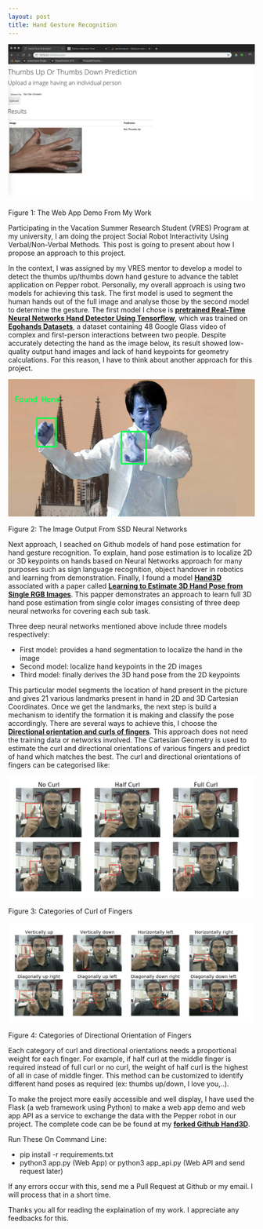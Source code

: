 ```yaml
---
layout: post
title: Hand Gesture Recognition 
---
```


![Web App Demo Hand Gesture](/images/hand-gesture.png)

Figure 1: The Web App Demo From My Work

Participating in the Vacation Summer Research Student (VRES) Program at my university, I am doing the project Social Robot Interactivity Using Verbal/Non-Verbal Methods. This post is going to present about how I propose an approach to this project.

In the context, I was assigned by my VRES mentor to develop a model to detect the thumbs up/thumbs down hand gesture to advance the tablet application on Pepper robot. Personally, my overall approach is using two models for achieving this task. The first model is used to segment the human hands out of the full image and analyse those by the second model to determine the gesture. The first model I chose is **[pretrained Real-Time Neural Networks Hand Detector Using Tensorflow](https://github.com/victordibia/handtracking)**, which was trained on **[Egohands Datasets](http://vision.soic.indiana.edu/projects/egohands/)**, a dataset containing 48 Google Glass video of complex and  first-person interactions between two people. Despite accurately detecting the hand as the image below, its result showed low-quality output hand images and lack of hand keypoints for geometry calculations. For this reason, I have to think about another approach for this project. 

![Hand Detected By SSD Neural Networks](/images/handtracking-jackie-chan.png)

Figure 2: The Image Output From SSD Neural Networks

Next approach, I seached on Github models of hand pose estimation for hand gesture recognition. To explain, hand pose estimation is to localize 2D or 3D keypoints on hands based on Neural Networks approach for many purposes such as sign language recognition, object handover in robotics and learning from demonstration. Finally, I found a model **[Hand3D](https://github.com/lmb-freiburg/hand3d)** associated with a paper called **[Learning to Estimate 3D Hand Pose from Single RGB Images](https://arxiv.org/abs/1705.01389)**. This papper demonstrates an approach to learn full 3D hand pose estimation from single color images consisting of three deep neural networks for covering each sub task.

Three deep neural networks mentioned above include three models respectively:
- First model: provides a hand segmentation to localize the hand in the image
- Second model: localize hand keypoints in the 2D images
- Third model: finally derives the 3D hand pose from the 2D keypoints

This particular model segments the location of hand present in the picture and gives 21 various landmarks present in hand in 2D and 3D Cartesian Coordinates. Once we get the landmarks, the next step is build a mechanism to identify the formation it is making and classify the pose accordingly. There are several ways to achieve this, I choose the **[Directional orientation and curls of fingers](https://github.com/Prasad9/Classify-HandGesturePose)**. This approach does not need the training data or networks involved. The Cartesian Geometry is used to estimate the curl and directional orientations of various fingers and predict of hand which matches the best. The curl and directional orientations of fingers can be categorised like: 

![Curl of Finger](/images/curl-finger.png)

Figure 3: Categories of Curl of Fingers 

![Directional Orientations](/images/oriented-finger.png)

Figure 4: Categories of Directional Orientation of Fingers

Each category of curl and directional orientations needs a proportional weight for each finger. For example, if half curl at the middle finger is required instead of full curl or no curl, the weight of half curl is the highest of all in case of middle finger. This method can be customized to identify different hand poses as required (ex: thumbs up/down, I love you,..). 

To make the project more easily accessible and well display, I have used the Flask (a web framework using Python) to make a web app demo and web app API as a service to exchange the data with the Pepper robot in our project. The complete code can be be found at my **[forked Github Hand3D](https://github.com/tranquanghuy0801/hand3d)**. 

Run These On Command Line: 
- pip install -r requirements.txt
- python3 app.py (Web App) or python3 app_api.py (Web API and send request later)

If any errors occur with this, send me a Pull Request at Github or my email. I will process that in a short time. 

Thanks you all for reading the explaination of my work. I appreciate any feedbacks for this.



